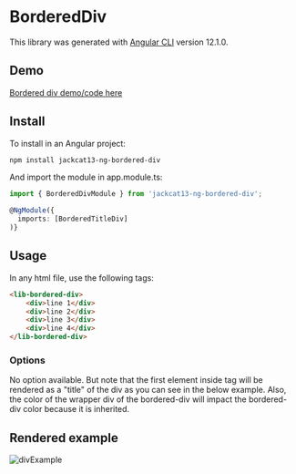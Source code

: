 # BorderedDiv

This library was generated with [Angular CLI](https://github.com/angular/angular-cli) version 12.1.0.

## Demo

[Bordered div demo/code here](https://stackblitz.com/edit/angular-ivy-qlf7cm?file=src/app/app.component.html)

## Install

To install in an Angular project:

```sh
npm install jackcat13-ng-bordered-div
```

And import the module in app.module.ts:

```typescript
import { BorderedDivModule } from 'jackcat13-ng-bordered-div';

@NgModule({
  imports: [BorderedTitleDiv]
)}
```

## Usage

In any html file, use the following tags:

```html
<lib-bordered-div>
    <div>line 1</div>
    <div>line 2</div>
    <div>line 3</div>
    <div>line 4</div>
</lib-bordered-div>
```

### Options

No option available. But note that the first element inside <lib-bordered-div> tag will be rendered as a "title" of the div as you can see in the below example. Also, the color of the wrapper div of the bordered-div will impact the bordered-div color because it is inherited.

## Rendered example

![divExample](https://user-images.githubusercontent.com/9136720/131695825-391461d8-8a5a-4d0e-a092-696cd8c50618.png)